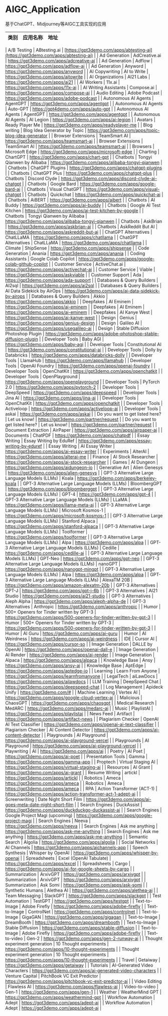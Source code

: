 # AIGC_Application
基于ChatGPT、Midjourney等AIGC工具实现的应用

| 类别                                             | 应用名称                                     | 地址                                                                               |
| ---------------------------------------------- | ---------------------------------------- | -------------------------------------------------------------------------------- |
  
| A/B Testing                                    | ABtesting.ai                             | [https://gpt3demo.com/apps/abtesting-ai](https://gpt3demo.com/apps/abtesting-ai) |
| Ad Generation                                  | AdCreative.ai                            | https://gpt3demo.com/apps/adcreative-ai                                          |
| Ad Generation                                  | Adflow                                   | https://gpt3demo.com/apps/adflow-ai                                              |
| Ad Generation                                  | Anyword                                  | https://gpt3demo.com/apps/anyword                                                |
| AI Copywriting                                 | AI to Write                              | https://gpt3demo.com/apps/aitowrite                                              |
| AI Organizations                               | AI21 Labs                                | https://gpt3demo.com/apps/ai21                                                   |
| AI Workers                                     | 11x.ai                                   | https://gpt3demo.com/apps/11x-ai                                                 |
| AI Writing Assistants                          | Compose.ai                               | https://gpt3demo.com/apps/compose-ai                                             |
| Audio Editing                                  | Adobe Podcast                            | https://gpt3demo.com/apps/adobe-podcast                                          |
| Autonomous AI Agents                           | AgentGPT                                 | https://gpt3demo.com/apps/agentgpt                                               |
| Autonomous AI Agents                           | Auto-GPT                                 | https://gpt4demo.com/apps/auto-gpt                                               |
| Autonomous AI Agents                           | AgentGPT                                 | https://gpt3demo.com/apps/agentgpt                                               |
| Autonomous AI Agents                           | AI Legion                                | https://gpt3demo.com/apps/ai-legion                                              |
| Avatars                                        | Ready Player Me                          | https://gpt3demo.com/apps/readyplayer-me                                         |
| Blog writing                                   | Blog Idea Generator by Topic             | https://gpt3demo.com/apps/topic-blog-idea-generator                              |
| Browser Extensions                             | TeamSmart AI                             | https://gpt3demo.com/apps/teamsmart-ai                                           |
| Browser Extensions                             | TeamSmart AI                             | https://gpt3demo.com/apps/teamsmart-ai                                           |
| Browsers                                       | Microsoft Edge                           | https://gpt3demo.com/apps/microsoft-edge                                         |
| Charting                                       | ChartGPT                                 | https://gpt3demo.com/apps/chart-gpt                                              |
| Chatbots                                       | Tongyi Qianwen by Alibaba                | https://gpt3demo.com/apps/alibaba-tongyi-qianwen                                 |
| Chatbots                                       | ChatGPT Plugins                          | https://gpt3demo.com/apps/chatgpt-plugins                                        |
| Chatbots                                       | ChatGPT Plus                             | https://gpt3demo.com/apps/chatgpt-plus                                           |
| Chatbots                                       | Discord Clyde                            | https://gpt3demo.com/apps/discord-clyde-ai-chatgpt                               |
| Chatbots                                       | Google Bard                              | https://gpt3demo.com/apps/google-bard-ai                                         |
| Chatbots                                       | Visual ChatGPT                           | https://gpt3demo.com/apps/visual-chatgpt                                         |
| Chatbots                                       | Quickchat                                | https://gpt3demo.com/apps/quickchat-ai                                           |
| Chatbots                                       | AiBERT                                   | https://gpt3demo.com/apps/aibert                                                 |
| Chatbots                                       | AI Buddy                                 | https://gpt3demo.com/apps/ai-buddy                                               |
| Chatbots                                       | Google AI Test Kitchen                   | https://gpt3demo.com/apps/ai-test-kitchen-by-google                              |
| Chatbots                                       | Tongyi Qianwen by Alibaba                | https://gpt3demo.com/apps/alibaba-tongyi-qianwen                                 |
| Chatbots                                       | AskBrian                                 | https://gpt3demo.com/apps/askbrian-ai                                            |
| Chatbots                                       | AskReddit But AI                         | https://gpt3demo.com/apps/askreddit-but-ai                                       |
| ChatGPT Alternatives                           | ChatLLaMA                                | https://gpt3demo.com/apps/chatllama                                              |
| ChatGPT Alternatives                           | ChatLLaMA                                | https://gpt3demo.com/apps/chatllama                                              |
| Climate                                        | ShipSense                                | https://gpt3demo.com/apps/shipsense                                              |
| Code Generation                                | Anania                                   | https://gpt3demo.com/apps/anania                                                 |
| Coding Assistants                              | Google Colab Copilot                     | https://gpt3demo.com/apps/google-colab-github-copilot                            |
| Customer Service                               | ActiveChat.ai                            | https://gpt3demo.com/apps/activechat-ai                                          |
| Customer Service                               | Viable                                   | https://gpt3demo.com/apps/askviable                                              |
| Customer Support                               | Ada                                      | https://gpt3demo.com/apps/ada-support                                            |
| Databases & Query Builders                     | AI2sql                                   | https://gpt3demo.com/apps/ai2sql                                                 |
| Databases & Query Builders                     | AI Data Sidekick by AirOps               | https://gpt3demo.com/apps/ai-data-sidekick-by-airops                             |
| Databases & Query Builders                     | Akkio                                    | https://gpt3demo.com/apps/akkio                                                  |
| Deepfakes                                      | AI Eminem                                | https://gpt3demo.com/apps/ai-eminem                                              |
| Deepfakes                                      | AI Eminem                                | https://gpt3demo.com/apps/ai-eminem                                              |
| Deepfakes                                      | AI Kanye West                            | https://gpt3demo.com/apps/ai-kanye-west                                          |
| Design                                         | Genius                                   | https://gpt3demo.com/apps/genius-design                                          |
| Design                                         | Galileo AI                               | https://gpt3demo.com/apps/usegalileo-ai                                          |
| Design                                         | Stable Diffusion Photoshop Plugin        | https://gpt3demo.com/apps/adobe-photoshop-stable-diffusion-plugin                |
| Developer Tools                                | Baby AGI                                 | https://gpt3demo.com/apps/baby-agi                                               |
| Developer Tools                                | Constitutional AI                        | https://gpt3demo.com/apps/constitutional-ai                                      |
| Developer Tools                                | Dolly by Databricks                      | https://gpt3demo.com/apps/databricks-dolly                                       |
| Developer Tools                                | LlamaHub                                 | https://gpt3demo.com/apps/llamahub                                               |
| Developer Tools                                | OpenAI Foundry                           | https://gpt3demo.com/apps/openai-foundry                                         |
| Developer Tools                                | OpenChatKit                              | https://gpt3demo.com/apps/openchatkit                                            |
| Developer Tools                                | OpenPlayground                           | https://gpt3demo.com/apps/openplayground                                         |
| Developer Tools                                | PyTorch 2.0                              | https://gpt3demo.com/apps/pytorch-2                                              |
| Developer Tools                                | DeepSpeed                                | https://gpt3demo.com/apps/deepspeed                                              |
| Developer Tools                                | Jina AI                                  | https://gpt3demo.com/apps/jina-ai                                                |
| Developer Tools                                | OpenChatKit                              | https://gpt3demo.com/apps/openchatkit                                            |
| Developer Tools                                | Activeloop                               | https://gpt3demo.com/apps/activeloop-ai                                          |
| Developer Tools                                | askai                                    | https://gpt3demo.com/apps/askai                                                  |
| Do you want to get listed here?                | Let us know!                             | https://gpt3demo.com/partner/request                                             |
| Do you want to get listed here?                | Let us know!                             | https://gpt3demo.com/partner/request                                             |
| Document Extraction                            | AirPaper                                 | https://gpt3demo.com/apps/airpaper-ai                                            |
| Documents                                      | ChatPDF                                  | https://gpt3demo.com/apps/chatpdf                                                |
| Essay Writing                                  | Essay Writing by EduRef                  | https://gpt3demo.com/apps/essay-writing-by-eduref                                |
| Essay Writing                                  | AI Essay Writer                          | https://gpt3demo.com/apps/ai-essay-writer                                        |
| Experiments                                    | AlterAI                                  | https://gpt3demo.com/apps/alterai-me                                             |
| Finance                                        | AI Stock Researcher                      | https://gpt3demo.com/apps/ai-stock-researcher                                    |
| Games                                          | AI Dungeon                               | https://gpt3demo.com/apps/aidungeon-io                                           |
| Generative Art                                 | Alien Genesys                            | https://gpt3demo.com/apps/alien-genesys                                          |
| GPT-3 Alternative Large Language Models (LLMs) | Koala                                    | https://gpt3demo.com/apps/berkeley-koala                                         |
| GPT-3 Alternative Large Language Models (LLMs) | BloombergGPT                             | https://gpt3demo.com/apps/bloomberggpt                                           |
| GPT-3 Alternative Large Language Models (LLMs) | GPT-4                                    | https://gpt3demo.com/apps/gpt-4                                                  |
| GPT-3 Alternative Large Language Models (LLMs) | LLaMA                                    | https://gpt3demo.com/apps/llama-meta-ai                                          |
| GPT-3 Alternative Large Language Models (LLMs) | Microsoft Kosmos-1                       | https://gpt3demo.com/apps/microsoft-kosmos-1                                     |
| GPT-3 Alternative Large Language Models (LLMs) | Stanford Alpaca                          | https://gpt3demo.com/apps/stanford-alpaca                                        |
| GPT-3 Alternative Large Language Models (LLMs) | Toolformer                               | https://gpt3demo.com/apps/toolformer                                             |
| GPT-3 Alternative Large Language Models (LLMs) | Alpa                                     | https://gpt3demo.com/apps/alpa                                                   |
| GPT-3 Alternative Large Language Models (LLMs) | Cedille                                  | https://gpt3demo.com/apps/cedille-ai                                             |
| GPT-3 Alternative Large Language Models (LLMs) | GPT-Neo                                  | https://gpt3demo.com/apps/gpt-neo                                                |
| GPT-3 Alternative Large Language Models (LLMs) | nanoGPT                                  | https://gpt3demo.com/apps/nanogpt-mingpt                                         |
| GPT-3 Alternative Large Language Models (LLMs) | Alpa                                     | https://gpt3demo.com/apps/alpa                                                   |
| GPT-3 Alternative Large Language Models (LLMs) | AlexaTM 20B                              | https://gpt3demo.com/apps/amazon-alexatm-20b                                     |
| GPT-3 Alternatives                             | GPT-J                                    | https://gpt3demo.com/apps/gpt-j-6b                                               |
| GPT-3 Alternatives                             | AI21 Studio                              | https://gpt3demo.com/apps/ai21-studio                                            |
| GPT-3 Alternatives                             | Aleph Alpha                              | https://gpt3demo.com/apps/aleph-alpha-de                                         |
| GPT-3 Alternatives                             | Anthropic                                | https://gpt3demo.com/apps/anthropic                                              |
| Humor                                          | 500+ Openers for Tinder written by GPT-3 | https://gpt3demo.com/apps/500-openers-for-tinder-written-by-gpt-3                |
| Humor                                          | 500+ Openers for Tinder written by GPT-3 | https://gpt3demo.com/apps/500-openers-for-tinder-written-by-gpt-3                |
| Humor                                          | AI Guru                                  | https://gpt3demo.com/apps/ai-guru                                                |
| Humor                                          | AI Weirdness                             | https://gpt3demo.com/apps/ai-weirdness                                           |
| IDE                                            | Cursor AI                                | https://gpt3demo.com/apps/cursor-so                                              |
| Image Generation                               | DALLE by OpenAI                          | https://gpt3demo.com/apps/openai-dall-e                                          |
| Image Generation                               | AI Render                                | https://gpt3demo.com/apps/ai-render                                              |
| Image Generation                               | Alpaca                                   | https://gpt3demo.com/apps/alpaca                                                 |
| Knowledge Base                                 | Ansy                                     | https://gpt3demo.com/apps/ansy-ai                                                |
| Knowledge Base                                 | AptEdge                                  | https://gpt3demo.com/apps/aptedge-io                                             |
| Learning                                       | Learn From Anyone                        | https://gpt3demo.com/apps/learnfromanyone                                        |
| LegalTech                                      | aiLawDocs                                | https://gpt3demo.com/apps/ailawdocs                                              |
| LLM Training                                   | DeepSpeed Chat                           | https://gpt3demo.com/apps/deepspeed-chat                                         |
| Log Management                                 | Apideck Unify                            | https://gpt3demo.com/#                                                           |
| Machine Learning                               | Vertex AI                                | https://gpt3demo.com/apps/google-cloud-vertex-ai                                 |
| Malicious                                      | ChaosGPT                                 | https://gpt3demo.com/apps/chaosgpt                                               |
| Medical Research                               | MedARC                                   | https://gpt3demo.com/apps/medarc-ai                                              |
| Music                                          | PlaylistAI                               | https://gpt3demo.com/apps/playlistai                                             |
| News Feed                                      | Artifact                                 | https://gpt3demo.com/apps/artifact-news                                          |
| Plagiarism Checker                             | OpenAI AI Text Classifier                | https://gpt3demo.com/apps/openai-ai-text-classifier                              |
| Plagiarism Checker                             | AI Content Detector                      | https://gpt3demo.com/apps/ai-content-detector                                    |
| Playgrounds                                    | AI Playground                            | https://gpt3demo.com/apps/ai-playground-vercel                                   |
| Playgrounds                                    | AI Playground                            | https://gpt3demo.com/apps/ai-playground-vercel                                   |
| Playwriting                                    | AI                                       | https://gpt3demo.com/apps/ai                                                     |
| Poetry                                         | AI Poet                                  | https://gpt3demo.com/apps/ai-poet                                                |
| Presentation Tools                             | Gamma                                    | https://gpt3demo.com/apps/gamma-app                                              |
| Proptech                                       | Virtual Staging AI                       | https://gpt3demo.com/apps/virtual-staging-ai                                     |
| Resources                                      | AI Grant                                 | https://gpt3demo.com/apps/ai-grant                                               |
| Resume Writing                                 | artickl                                  | https://gpt3demo.com/apps/artickl                                                |
| Robotics                                       | Ameca                                    | https://gpt3demo.com/apps/ameca                                                  |
| Robotics                                       | Ameca                                    | https://gpt3demo.com/apps/ameca                                                  |
| RPA                                            | Action Transformer (ACT-1)               | https://gpt3demo.com/apps/action-transformer-act-1-adept-ai                      |
| Screenwriting                                  | Date Night Short Film                    | https://gpt3demo.com/apps/ai-goes-meta-date-night-short-film                     |
| Search Engines                                 | DuckAssist                               | https://gpt3demo.com/apps/duckduckgo-duckassist-ai                               |
| Search Engines                                 | Google Project Magi (upcoming)           | https://gpt3demo.com/apps/google-project-magi                                    |
| Search Engines                                 | Neeva                                    | https://gpt3demo.com/apps/neeva                                                  |
| Search Engines                                 | Ask me anything                          | https://gpt3demo.com/apps/ask-me-anything                                        |
| Search Engines                                 | Ask me anything                          | https://gpt3demo.com/apps/ask-me-anything                                        |
| Semantic Search                                | Algolia                                  | https://gpt3demo.com/apps/algolia                                                |
| Social Networks                                | AI Channels                              | https://gpt3demo.com/apps/aichannels-app                                         |
| Speech Synthesis                               | Whisper by OpenAI                        | https://gpt3demo.com/apps/whisper-by-openai                                      |
| Spreadsheets                                   | Excel (OpenAI Tabulate)                  | https://gpt3demo.com/apps/excel                                                  |
| Spreadsheets                                   | Cargo                                    | https://gpt3demo.com/apps/ai-for-google-sheets-by-cargo                          |
| Summarization                                  | ArxivGPT                                 | https://gpt3demo.com/apps/arxivgpt                                               |
| Summarization                                  | ArxivGPT                                 | https://gpt3demo.com/apps/arxivgpt                                               |
| Summarization                                  | Ask Somi                                 | https://gpt3demo.com/apps/ask-somi                                               |
| Synthetic Humans                               | Alethea AI                               | https://gpt3demo.com/apps/alethea-ai                                             |
| Team Messaging                                 | SlackGPT                                 | https://gpt3demo.com/apps/slackgpt                                               |
| Test Automation                                | TestGPT                                  | https://gpt3demo.com/apps/testgpt                                                |
| Text-to-Image                                  | Adobe Firefly                            | https://gpt3demo.com/apps/adobe-firefly                                          |
| Text-to-Image                                  | ControlNet                               | https://gpt3demo.com/apps/controlnet                                             |
| Text-to-Image                                  | GigaGAN                                  | https://gpt3demo.com/apps/gigagan                                                |
| Text-to-Image                                  | DreamBooth                               | https://gpt3demo.com/apps/dreambooth                                             |
| Text-to-Image                                  | Stable Diffusion                         | https://gpt3demo.com/apps/stable-diffusion                                       |
| Text-to-Image                                  | Adobe Firefly                            | https://gpt3demo.com/apps/adobe-firefly                                          |
| Text-to-video                                  | Gen-2                                    | https://gpt3demo.com/apps/gen-2-runway-ai                                        |
| Thought experiment generation                  | 10 Thought experiments                   | https://gpt3demo.com/apps/10-thought-experiments                                 |
| Thought experiment generation                  | 10 Thought experiments                   | https://gpt3demo.com/apps/10-thought-experiments                                 |
| Travel                                         | Getaiway                                 | https://gpt3demo.com/apps/getaiway                                               |
| Tutorials                                      | AI-Generated Video Characters            | https://gpt3demo.com/apps/ai-generated-video-characters                          |
| Venture Capital                                | PitchBook VC Exit Predictor              | https://gpt3demo.com/apps/pitchbook-vc-exit-predictor-ai                         |
| Video Editing                                  | Flawless AI                              | https://gpt3demo.com/apps/flawless-ai                                            |
| Video-to-video                                 | Gen-1                                    | https://gpt3demo.com/apps/gen-1                                                  |
| Weather                                        | WeatherMind GPT                          | https://gpt3demo.com/apps/weathermind-gpt                                        |
| Workflow Automation                            | Adept                                    | https://gpt3demo.com/apps/adept-ai                                               |
| Workflow Automation                            | Adept                                    | https://gpt3demo.com/apps/adept-ai                                               |
